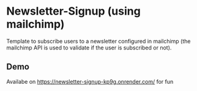# Newsletter-Signup (using mailchimp)

Template to subscribe users to a newsletter configured in mailchimp (the mailchimp API is used to validate if the user is subscribed or not).

## Demo

Availabe on https://newsletter-signup-kp9g.onrender.com/ for fun
